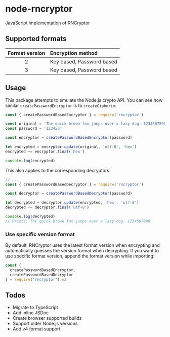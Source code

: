 # node-rncryptor

JavaScript implementation of RNCryptor

## Supported formats

| Format version | Encryption method         |
| :------------: | :------------------------ |
|       2        | Key based, Password based |
|       3        | Key based, Password based |

## Usage

This package attempts to emulate the Node.js crypto API. You can see how similar `createPasswordEncryptor` is to `createCipheriv`:

```javascript
const { createPasswordBasedEncryptor } = require('rncryptor')

const original = 'The quick brown fox jumps over a lazy dog. 1234567890'
const password = '123456'

const encryptor = createPasswordBasedEncryptor(password)

let encrypted = encryptor.update(original, 'utf-8', 'hex')
encrypted += encryptor.final('hex')

console.log(encrypted)
```

This also applies to the corresponding decryptors:

```javascript
// ...
const { createPasswordBasedDecryptor } = require('rncryptor')

const decryptor = createPasswordBasedDecryptor(password)

let decrypted = decryptor.update(encrypted, 'hex', 'utf-8')
decrypted += decryptor.final('utf-8')

console.log(decrypted)
// Prints: The quick brown fox jumps over a lazy dog. 1234567890
```

### Use specific version format

By default, RNCryptor uses the latest format version when encrypting and automatically guesses the version format when decrypting. If you want to use specific format version, append the format version while importing:

```javascript
const {
  createPasswordBasedEncryptor,
  createPasswordBasedDecryptor
} = require("rncryptor").v2
```

## Todos

- Migrate to TypeScript
- Add inline JSDoc
- Create browser supported builds
- Support older Node.js versions
- Add v4 format support
